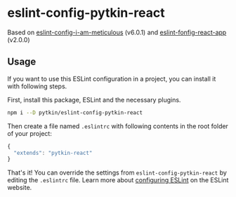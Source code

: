 # eslint-config-pytkin-react

Based on [eslint-config-i-am-meticulous](https://github.com/MoOx/eslint-config-i-am-meticulous) (v6.0.1) and [eslint-fonfig-react-app](https://github.com/facebookincubator/create-react-app/blob/master/packages/eslint-config-react-app/README.md) (v2.0.0)

## Usage

If you want to use this ESLint configuration in a project, you can install it with following steps.

First, install this package, ESLint and the necessary plugins.

  ```sh
  npm i --D pytkin/eslint-config-pytkin-react
  ```

Then create a file named `.eslintrc` with following contents in the root folder of your project:

  ```js
  {
    "extends": "pytkin-react"
  }
  ```

  That's it! You can override the settings from `eslint-config-pytkin-react` by editing the `.eslintrc` file. Learn more about [configuring ESLint](http://eslint.org/docs/user-guide/configuring) on the ESLint website.
